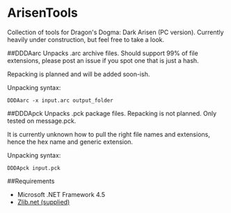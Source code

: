 # ArisenTools
Collection of tools for Dragon's Dogma: Dark Arisen (PC version). Currently heavily under construction, but feel free to take a look.

##DDDAarc
Unpacks .arc archive files. Should support 99% of file extensions, please post an issue if you spot one that is just a hash.

Repacking is planned and will be added soon-ish.

Unpacking syntax:
```
DDDAarc -x input.arc output_folder
```

##DDDApck
Unpacks .pck package files. Repacking is not planned. Only tested on message.pck.

It is currently unknown how to pull the right file names and extensions, hence the hex name and generic extension.

Unpacking syntax:
```
DDDApck input.pck
```

##Requirements
* Microsoft .NET Framework 4.5
* [Zlib.net (supplied)](http://www.componentace.com/zlib_.NET.htm)